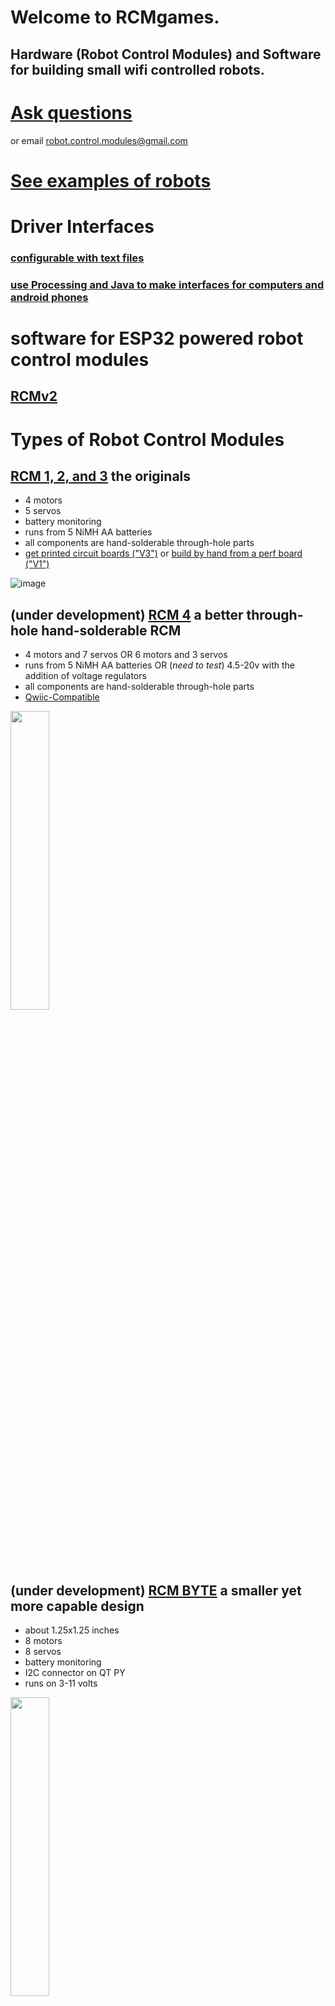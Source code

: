 # Welcome to RCMgames.
## Hardware (Robot Control Modules) and Software for building small wifi controlled robots. 

# [Ask questions](https://github.com/orgs/RCMgames/discussions/categories/q-a)
or email robot.control.modules@gmail.com

# [See examples of robots](https://github.com/orgs/RCMgames/discussions/categories/robots)

# Driver Interfaces

### [configurable with text files](https://github.com/RCMgames/RCMDS-new)

### [use Processing and Java to make interfaces for computers and android phones](https://github.com/RCMgames/RCMDS)

# software for ESP32 powered robot control modules
## [RCMv2](https://github.com/RCMgames/RCMv2)

# Types of Robot Control Modules

## [RCM 1, 2, and 3](https://github.com/RCMgames/RCM_hardware_documentation_and_user_guide) the originals
* 4 motors
* 5 servos
* battery monitoring
* runs from 5 NiMH AA batteries
* all components are hand-solderable through-hole parts
* [get printed circuit boards ("V3")](https://github.com/RCMgames/RCM_hardware_documentation_and_user_guide/tree/main/Robot%20Control%20Module/V3) or [build by hand from a perf board ("V1")](https://github.com/RCMgames/RCM_hardware_documentation_and_user_guide/tree/main/Robot%20Control%20Module/V1)

![image](https://github.com/RCMgames/.github/assets/59814881/db37937a-b7f5-4577-a41f-f9cf68d8a600)

## (under development) [RCM 4](https://github.com/RCMgames/RCM-Hardware-V4) a better through-hole hand-solderable RCM
* 4 motors and 7 servos OR 6 motors and 3 servos
* runs from 5 NiMH AA batteries OR (_need to test_) 4.5-20v with the addition of voltage regulators
* all components are hand-solderable through-hole parts
* [Qwiic-Compatible](https://www.sparkfun.com/qwiic#faqs)

<img src="https://github.com/RCMgames/.github/assets/59814881/41fdbd06-b086-48a4-9983-459919558a26" height="35%" width="35%">

## (under development) [RCM BYTE](https://github.com/RCMgames/RCM-Hardware-BYTE) a smaller yet more capable design
* about 1.25x1.25 inches
* 8 motors
* 8 servos
* battery monitoring
* I2C connector on QT PY
* runs on 3-11 volts

<img src="https://github.com/RCMgames/.github/assets/59814881/72edcbcd-33c1-4e90-968b-ed3cd186c1d5" height="35%" width="35%">

## (under development) [RCM NIBBLE it's half a BYTE](https://github.com/RCMgames/RCM-Hardware-Nibble)
* about 1x1 inches
* 4 motors
* 4 servos
* 2 additional GPIO pins
* built-in IMU
* battery monitoring
* I2C connector on QT PY
* runs on 3-11 volts

<img src="https://github.com/RCMgames/.github/assets/59814881/5b6057ba-f43c-48b3-ad4a-4988f07bd62f" height="35%" width="35%">

# Connect RCM robots to ROS using MicroROS
[Example of controlling an omnidirectional robot from ROS2](https://github.com/orgs/RCMgames/discussions/1)

